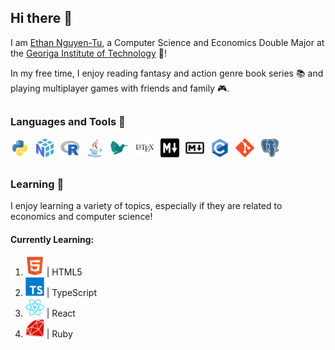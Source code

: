 ## Hi there 👋
I am [Ethan Nguyen-Tu](https://ethannguyen-tu.github.io/), a Computer Science and Economics Double Major at the [Georiga Institute of Technology](https://www.gatech.edu/) 🐝!

In my free time, I enjoy reading fantasy and action genre book series 📚 and playing multiplayer games with friends and family 🎮.

##

### Languages and Tools 🧰
<img align="left" alt="Python" width="30px" style="padding-right:10px;" src="https://github.com/devicons/devicon/blob/master/icons/python/python-original.svg"/>
<img align="left" alt="np" width="30px" style="padding-right:10px;" src="https://github.com/devicons/devicon/blob/master/icons/numpy/numpy-original.svg"/>
<img align="left" alt="R" width="30px" style="padding-right:10px;" src="https://github.com/devicons/devicon/blob/master/icons/r/r-original.svg"/>
<img align="left" alt="Java" width="30px" style="padding-right:10px;" src="https://github.com/devicons/devicon/blob/master/icons/java/java-original.svg"/>
<img align="left" alt="LaTex" width="30px" style="padding-right:10px;" src="https://github.com/EthanNguyen-Tu/EthanNguyen-Tu/blob/main/assets/img/latex-icon.svg#gh-dark-mode-only"/>
<img align="left" alt="LaTex" width="30px" style="padding-right:10px;" src="https://github.com/devicons/devicon/blob/master/icons/latex/latex-original.svg#gh-light-mode-only"/>
<img x="0" y="30" align="left" alt="Markdown" height="30px" width="30px" style="padding-right:10px;" src="https://github.com/EthanNguyen-Tu/EthanNguyen-Tu/blob/main/assets/img/markdown-mark-solid.svg#gh-dark-mode-only"/>
<img align="left" alt="Markdown" width="30px" style="padding-right:10px;" src="https://github.com/devicons/devicon/blob/master/icons/markdown/markdown-original.svg#gh-light-mode-only"/>
<img align="left" alt="C" width="30px" style="padding-right:10px;" src="https://github.com/devicons/devicon/blob/master/icons/c/c-original.svg"/>
<img align="left" alt="Git" width="30px" style="padding-right:10px;" src="https://github.com/devicons/devicon/blob/master/icons/git/git-original.svg"/>
<img align="left" alt="postgre" width="30px" style="padding-right:10px;" src="https://github.com/devicons/devicon/blob/master/icons/postgresql/postgresql-original.svg"/>
<br><br>

##

### Learning 🌱
I enjoy learning a variety of topics, especially if they are related to economics and computer science!

#### Currently Learning:
<ol>
  <li><img alt="HTML5" width="30px" src="https://github.com/devicons/devicon/blob/master/icons/html5/html5-original.svg"/> | HTML5</li>
  <li><img alt="typescript" width="30px" src="https://github.com/devicons/devicon/blob/master/icons/typescript/typescript-original.svg"/> | TypeScript</li>
  <li><img alt="react" width="30px" src="https://github.com/devicons/devicon/blob/master/icons/react/react-original.svg"/> | React</li>
  <li><img alt="Ruby" width="30px" src="https://github.com/devicons/devicon/blob/master/icons/ruby/ruby-plain.svg"/> | Ruby</li>
</ol>

